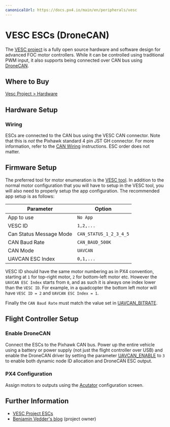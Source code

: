 ```yaml
---
canonicalUrl: https://docs.px4.io/main/en/peripherals/vesc
---
```


# VESC ESCs (DroneCAN)

The [VESC project](https://vesc-project.com/) is a fully open source hardware and software design for advanced FOC motor controllers.
While it can be controlled using traditional PWM input, it also supports being connected over CAN bus using [DroneCAN](../dronecan/README.md).

## Where to Buy

[Vesc Project > Hardware](https://vesc-project.com/Hardware)

## Hardware Setup
### Wiring

ESCs are connected to the CAN bus using the VESC CAN connector. Note that this is *not* the Pixhawk standard 4 pin JST GH connector. For more information, refer to the [CAN Wiring](../can/README.md#wiring) instructions. ESC order does not matter.

## Firmware Setup

The preferred tool for motor enumeration is the [VESC tool](https://vesc-project.com/vesc_tool).
In addition to the normal motor configuration that you will have to setup in the VESC tool, you will also need to properly setup the app configuration.
The recommended app setup is as follows:

Parameter | Option
--- | ---
App to use | `No App`
VESC ID | `1,2,...`
Can Status Message Mode | `CAN_STATUS_1_2_3_4_5`
CAN Baud Rate | `CAN_BAUD_500K`
CAN Mode | `UAVCAN`
UAVCAN ESC Index | `0,1,...`

VESC ID should have the same motor numbering as in PX4 convention, starting at `1` for top-right motor, `2` for bottom-left motor etc.
However the `UAVCAN ESC Index` starts from `0`, and as such it is always one index lower than the `VESC ID`.
For example, in a quadcopter the bottom left motor will have `VESC ID = 2` and `UAVCAN ESC Index = 1`.

Finally the `CAN Baud Rate` must match the value set in [UAVCAN_BITRATE](../advanced_config/parameter_reference.md#UAVCAN_BITRATE).

## Flight Controller Setup

### Enable DroneCAN

Connect the ESCs to the Pixhawk CAN bus. Power up the entire vehicle using a battery or power supply (not just the flight controller over USB) and enable the DroneCAN driver by setting the parameter [UAVCAN_ENABLE](../advanced_config/parameter_reference.md#UAVCAN_ENABLE) to `3` to enable both dynamic node ID allocation and DroneCAN ESC output.

### PX4 Configuration

Assign motors to outputs using the [Acutator](../config/actuators.md#actuator-testing) configuration screen.

<!-- removed as there is no info for it in linked doc -->
<!--
## Troubleshooting

See DroneCAN Troubleshooting - (README.md#troubleshooting).
-->

## Further Information

* [VESC Project ESCs](https://vesc-project.com/)
* [Benjamin Vedder's blog](http://vedder.se) (project owner)
